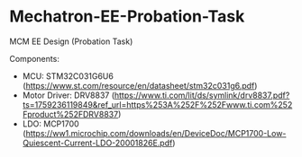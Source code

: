 # Mechatron-EE-Probation-Task
MCM EE Design  (Probation Task)

Components:
- MCU: STM32C031G6U6 (https://www.st.com/resource/en/datasheet/stm32c031g6.pdf)
- Motor Driver: DRV8837 (https://www.ti.com/lit/ds/symlink/drv8837.pdf?ts=1759236119849&ref_url=https%253A%252F%252Fwww.ti.com%252Fproduct%252FDRV8837)
- LDO: MCP1700 (https://ww1.microchip.com/downloads/en/DeviceDoc/MCP1700-Low-Quiescent-Current-LDO-20001826E.pdf)

